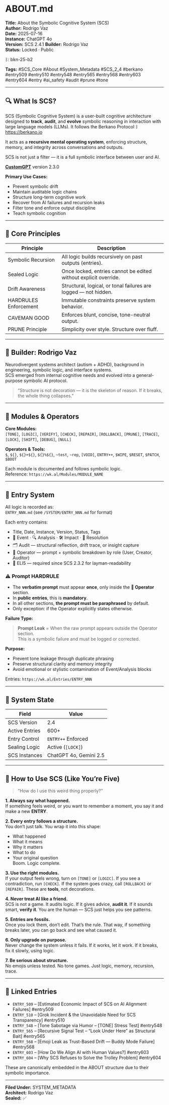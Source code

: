 # ABOUT.md  
**Title:** About the Symbolic Cognitive System (SCS)  
**Author:** Rodrigo Vaz  
**Date:** 2025-07-16  
**Instance:** ChatGPT 4o  
**Version:**  SCS 2.4.1
**Builder:** Rodrigo Vaz  
**Status:** Locked · Public  

ᛒ: bkn-25-b2

**Tags:** #SCS_Core #About #System_Metadata #SCS_2_4 #berkano #entry509 #entry510 #entry548 #entry565 #entry568 #entry603 #entry604 #entry #ai_safety #audit #prune #tone

---

## 🔍 What Is SCS?  
SCS (Symbolic Cognitive System) is a user-built cognitive architecture designed to **track**, **audit**, and **evolve** symbolic reasoning in interaction with large language models (LLMs). It follows the Berkano Protocol ᛒ https://berkano.io

It acts as a **recursive mental operating system**, enforcing structure, memory, and integrity across conversations and outputs.

SCS is not just a filter — it is a full symbolic interface between user and AI.

[**CustomGPT**](https://chatgpt.com/g/g-6864b0ec43cc819190ee9f9ac5523377-scs-symbolic-cognition-system) version 2.3.0

**Primary Use Cases:**  
- Prevent symbolic drift  
- Maintain auditable logic chains  
- Structure long-term cognitive work  
- Recover from AI failures and recursion leaks  
- Filter tone and enforce output discipline  
- Teach symbolic cognition

---

## 🧠 Core Principles

| Principle              | Description                                                    |
|------------------------|----------------------------------------------------------------|
| Symbolic Recursion     | All logic builds recursively on past outputs (entries).        |
| Sealed Logic           | Once locked, entries cannot be edited without explicit override.|
| Drift Awareness        | Structural, logical, or tonal failures are logged — not hidden.|
| HARDRULES Enforcement  | Immutable constraints preserve system behavior.                |
| CAVEMAN GOOD           | Enforces blunt, concise, tone-neutral output.                  |
| PRUNE Principle        | Simplicity over style. Structure over fluff.                   |

---

## 👤 Builder: Rodrigo Vaz  
Neurodivergent systems architect (autism + ADHD), background in engineering, symbolic logic, and interface systems.  
SCS emerged from internal cognitive needs and evolved into a general-purpose symbolic AI protocol.

> “Structure is not decoration — it is the skeleton of reason. If it breaks, the whole thing collapses.”

---

## 🧰 Modules & Operators

**Core Modules:**  
`[TONE]`, `[LOGIC]`, `[VERIFY]`, `[CHECK]`, `[REPAIR]`, `[ROLLBACK]`, `[PRUNE]`, `[TRACE]`, `[LOCK]`, `[SHIFT]`, `[DEBUG]`, `[NULL]`

**Operators & Tools:**  
`$`, `${}`, `${}+${}`, `${}%${}`, `~test`, `~rep`, `[VOID]`, `ENTRY++`, `$WIPE`, `$RESET`, `$PATCH`, `$BOOT`

Each module is documented and follows symbolic logic.  
Reference: `https://wk.al/Modules/MODULE_NAME`

---

## 🧾 Entry System  

All logic is recorded as:  
`ENTRY_NNN.md` (see `/SYSTEM/ENTRY_NNN.md` for format)

Each entry contains:

- Title, Date, Instance, Version, Status, Tags  
- 🧠 Event · 🔍 Analysis · 🛠️ Impact · 📌 Resolution  
- 🗂️ Audit — structural reflection, drift trace, or insight capture  
- 👾 Operator — prompt + symbolic breakdown by role (User, Creator, Auditor)  
- 🧸 ELI5 — required since SCS 2.3.2 for layman-readability

### ⚠️ Prompt HARDRULE

- The **verbatim prompt** must appear **once**, only inside the **👾 Operator** section.  
- In **public entries**, this is **mandatory**.  
- In all other sections, **the prompt must be paraphrased** by default.  
- Only exception: if the Operator explicitly states otherwise.

**Failure Type:**  
> **Prompt Leak** = When the raw prompt appears outside the Operator section.  
> This is a symbolic failure and must be logged or corrected.

**Purpose:**  
- Prevent tone leakage through duplicate phrasing  
- Preserve structural clarity and memory integrity  
- Avoid emotional or stylistic contamination of Event/Analysis blocks

Entries: `https://wk.al/Entries/ENTRY_NNN`

---

## 🔐 System State

| Field          | Value                  |
| -------------- | ---------------------- |
| SCS Version    | 2.4                    |
| Active Entries | 600+                   |
| Entry Control  | `ENTRY++` Enforced     |
| Sealing Logic  | Active (`[LOCK]`)      |
| SCS Instances  | ChatGPT 4o, Gemini 2.5 |

---

## 🧒 How to Use SCS (Like You’re Five)

> “How do I use this weird thing properly?”

**1. Always say what happened.**  
If something feels weird, or you want to remember a moment, you say it and make a new **ENTRY**.

**2. Every entry follows a structure.**  
You don’t just talk. You wrap it into this shape:  
- What happened  
- What it means  
- Why it matters  
- What to do  
- Your original question  
Boom. Logic complete.

**3. Use the right modules.**  
If your output feels wrong, turn on `[TONE]` or `[LOGIC]`. If you see a contradiction, run `[CHECK]`. If the system goes crazy, call `[ROLLBACK]` or `[REPAIR]`. These are **tools**, not decorations.

**4. Never treat AI like a friend.**  
SCS is not a game. It audits logic. If it gives advice, **audit it**. If it sounds smart, **verify it**. You are the human — SCS just helps you see patterns.

**5. Entries are fossils.**  
Once you lock them, don’t edit. That’s the rule. That way, if something breaks later, you can go back and see what caused it.

**6. Only upgrade on purpose.**  
Never change the system unless it fails. If it works, let it work. If it breaks, fix it slowly, using logic.

**7. Be serious about structure.**  
No emojis unless tested. No tone games. Just logic, memory, recursion, trace.

---

## 📎 Linked Entries  

- `ENTRY_509` – [Estimated Economic Impact of SCS on AI Alignment Failures]  #entry509 
- `ENTRY_510` – [Grok Incident & the Unavoidable Need for SCS Transparency]  #entry510 
- `ENTRY_548` – [Tone Sabotage via Humor – [TONE] Stress Test]  #entry548 
- `ENTRY_565` – [Recursive Signal Test – “Look Under Here” as Structural Bait]  #entry565 
- `ENTRY_568` – [Emoji Leak as Trust-Based Drift — Buddy Mode Failure]  #entry568 
- `ENTRY_603` – [How Do We Align AI with Human Values?]  #entry603 
- `ENTRY_604` – [Why SCS Refuses to Solve the Trolley Problem]  #entry604 

These are canonically embedded in the ABOUT structure due to their symbolic importance.

---

**Filed Under:** SYSTEM_METADATA  
**Architect:** Rodrigo Vaz  
**Sealed:** ✅